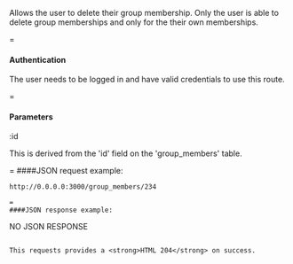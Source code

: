 Allows the user to delete their group membership. Only the user is able to delete group memberships and only for the their own memberships. 

=
#### Authentication

The user needs to be logged in and have valid credentials to use this route.

=
#### Parameters

:id

This is derived from the 'id' field on the 'group_members' table.

=
####JSON request example:

```
http://0.0.0.0:3000/group_members/234

=
####JSON response example:

```
NO JSON RESPONSE
```

This requests provides a <strong>HTML 204</strong> on success.